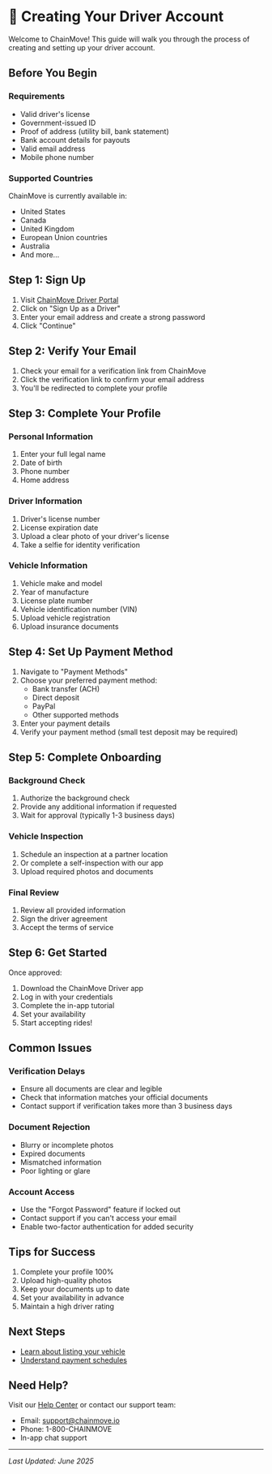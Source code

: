 # 📝 Creating Your Driver Account

Welcome to ChainMove! This guide will walk you through the process of creating and setting up your driver account.

## Before You Begin

### Requirements
- Valid driver's license
- Government-issued ID
- Proof of address (utility bill, bank statement)
- Bank account details for payouts
- Valid email address
- Mobile phone number

### Supported Countries
ChainMove is currently available in:
- United States
- Canada
- United Kingdom
- European Union countries
- Australia
- And more...

## Step 1: Sign Up

1. Visit [ChainMove Driver Portal](https://driver.chainmove.io/signup)
2. Click on "Sign Up as a Driver"
3. Enter your email address and create a strong password
4. Click "Continue"

## Step 2: Verify Your Email

1. Check your email for a verification link from ChainMove
2. Click the verification link to confirm your email address
3. You'll be redirected to complete your profile

## Step 3: Complete Your Profile

### Personal Information
1. Enter your full legal name
2. Date of birth
3. Phone number
4. Home address

### Driver Information
1. Driver's license number
2. License expiration date
3. Upload a clear photo of your driver's license
4. Take a selfie for identity verification

### Vehicle Information
1. Vehicle make and model
2. Year of manufacture
3. License plate number
4. Vehicle identification number (VIN)
5. Upload vehicle registration
6. Upload insurance documents

## Step 4: Set Up Payment Method

1. Navigate to "Payment Methods"
2. Choose your preferred payment method:
   - Bank transfer (ACH)
   - Direct deposit
   - PayPal
   - Other supported methods
3. Enter your payment details
4. Verify your payment method (small test deposit may be required)

## Step 5: Complete Onboarding

### Background Check
1. Authorize the background check
2. Provide any additional information if requested
3. Wait for approval (typically 1-3 business days)

### Vehicle Inspection
1. Schedule an inspection at a partner location
2. Or complete a self-inspection with our app
3. Upload required photos and documents

### Final Review
1. Review all provided information
2. Sign the driver agreement
3. Accept the terms of service

## Step 6: Get Started

Once approved:
1. Download the ChainMove Driver app
2. Log in with your credentials
3. Complete the in-app tutorial
4. Set your availability
5. Start accepting rides!

## Common Issues

### Verification Delays
- Ensure all documents are clear and legible
- Check that information matches your official documents
- Contact support if verification takes more than 3 business days

### Document Rejection
- Blurry or incomplete photos
- Expired documents
- Mismatched information
- Poor lighting or glare

### Account Access
- Use the "Forgot Password" feature if locked out
- Contact support if you can't access your email
- Enable two-factor authentication for added security

## Tips for Success

1. Complete your profile 100%
2. Upload high-quality photos
3. Keep your documents up to date
4. Set your availability in advance
5. Maintain a high driver rating

## Next Steps

- [Learn about listing your vehicle](./listing-vehicle.md)
- [Understand payment schedules](./managing-payments.md)

## Need Help?

Visit our [Help Center](https://help.chainmove.io) or contact our support team:
- Email: support@chainmove.io
- Phone: 1-800-CHAINMOVE
- In-app chat support

---

*Last Updated: June 2025*
